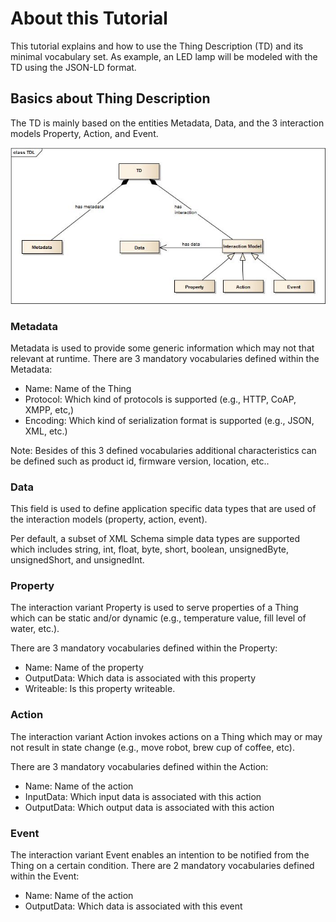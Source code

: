 
# About this Tutorial
This tutorial explains and how to use the Thing Description (TD) and its minimal vocabulary set. As example, an LED lamp will be modeled with the TD using the JSON-LD format. 


## Basics about Thing Description
The TD is mainly based on the entities Metadata, Data, and the 3 interaction models Property, Action, and Event. 


![TDL Model](TDL.jpg)


### Metadata 
Metadata is used to provide some generic information which may not that relevant at runtime. There are 3 mandatory vocabularies defined within the Metadata:

* Name: Name of the Thing
* Protocol: Which kind of protocols is supported (e.g., HTTP, CoAP, XMPP, etc,)
* Encoding: Which kind of serialization format is supported (e.g., JSON, XML, etc.)

Note: Besides of this 3 defined vocabularies additional characteristics can be defined such as product id, firmware version, location, etc..

### Data 
This field is used to define application specific data types that are used of the interaction models (property, action, event). 

Per default, a subset of XML Schema simple data types are supported which includes string, int, float, byte, short, boolean, unsignedByte, unsignedShort, and unsignedInt.

### Property

The interaction variant Property is used to serve properties of a Thing which can be static and/or dynamic (e.g., temperature value, fill level of water, etc.).

There are 3 mandatory vocabularies defined within the Property:

* Name: Name of the property
* OutputData: Which data is associated with this property
* Writeable: Is this property writeable. 

### Action
The interaction variant Action invokes actions on a Thing which may or may not result in state change (e.g., move robot, brew cup of coffee, etc).

There are 3 mandatory vocabularies defined within the Action:

* Name: Name of the action
* InputData: Which input data is associated with this action
* OutputData: Which output data is associated with this action

### Event
The interaction variant Event enables an intention to be notified from the Thing on a certain condition. 
There are 2 mandatory vocabularies defined within the Event:

* Name: Name of the action
* OutputData: Which data is associated with this event

